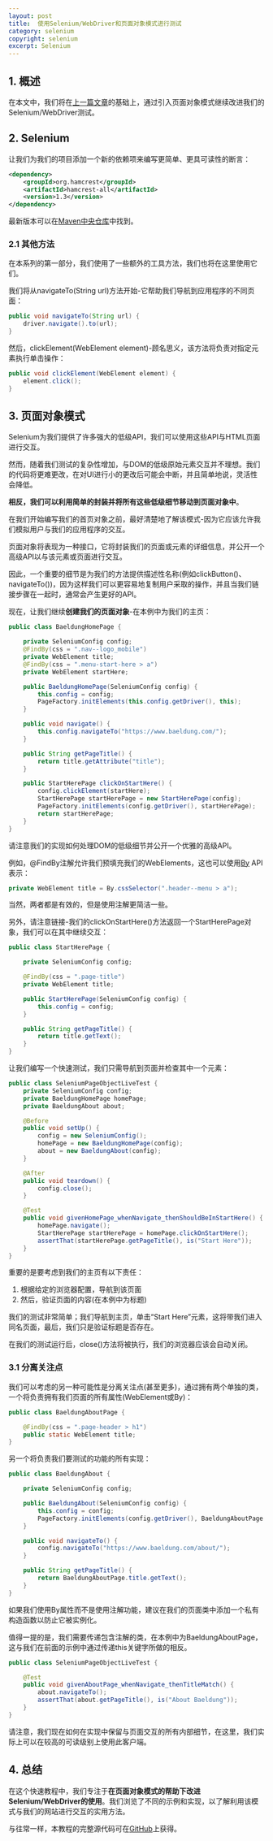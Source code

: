 ```yaml
---
layout: post
title:  使用Selenium/WebDriver和页面对象模式进行测试
category: selenium
copyright: selenium
excerpt: Selenium
---
```


## 1. 概述

在本文中，我们将在[上一篇文章](https://www.baeldung.com/java-selenium-with-junit-and-testng)的基础上，通过引入页面对象模式继续改进我们的Selenium/WebDriver测试。

## 2. Selenium

让我们为我们的项目添加一个新的依赖项来编写更简单、更具可读性的断言：

```xml
<dependency>
    <groupId>org.hamcrest</groupId>
    <artifactId>hamcrest-all</artifactId>
    <version>1.3</version>
</dependency>
```

最新版本可以在[Maven中央仓库](https://central.sonatype.com/artifact/org.hamcrest/hamcrest-all/1.3)中找到。

### 2.1 其他方法

在本系列的第一部分，我们使用了一些额外的工具方法，我们也将在这里使用它们。

我们将从navigateTo(String url)方法开始-它帮助我们导航到应用程序的不同页面：

```java
public void navigateTo(String url) {
    driver.navigate().to(url);
}
```

然后，clickElement(WebElement element)-顾名思义，该方法将负责对指定元素执行单击操作：

```java
public void clickElement(WebElement element) {
    element.click();
}
```

## 3. 页面对象模式

Selenium为我们提供了许多强大的低级API，我们可以使用这些API与HTML页面进行交互。

然而，随着我们测试的复杂性增加，与DOM的低级原始元素交互并不理想。我们的代码将更难更改，在对UI进行小的更改后可能会中断，并且简单地说，灵活性会降低。

**相反，我们可以利用简单的封装并将所有这些低级细节移动到页面对象中**。

在我们开始编写我们的首页对象之前，最好清楚地了解该模式-因为它应该允许我们模拟用户与我们的应用程序的交互。

页面对象将表现为一种接口，它将封装我们的页面或元素的详细信息，并公开一个高级API以与该元素或页面进行交互。

因此，一个重要的细节是为我们的方法提供描述性名称(例如clickButton()、navigateTo())，因为这样我们可以更容易地复制用户采取的操作，并且当我们链接步骤在一起时，通常会产生更好的API。

现在，让我们继续**创建我们的页面对象**-在本例中为我们的主页：

```java
public class BaeldungHomePage {

    private SeleniumConfig config;
    @FindBy(css = ".nav--logo_mobile")
    private WebElement title;
    @FindBy(css = ".menu-start-here > a")
    private WebElement startHere;

    public BaeldungHomePage(SeleniumConfig config) {
        this.config = config;
        PageFactory.initElements(this.config.getDriver(), this);
    }

    public void navigate() {
        this.config.navigateTo("https://www.baeldung.com/");
    }

    public String getPageTitle() {
        return title.getAttribute("title");
    }

    public StartHerePage clickOnStartHere() {
        config.clickElement(startHere);
        StartHerePage startHerePage = new StartHerePage(config);
        PageFactory.initElements(config.getDriver(), startHerePage);
        return startHerePage;
    }
}
```

请注意我们的实现如何处理DOM的低级细节并公开一个优雅的高级API。

例如，@FindBy注解允许我们预填充我们的WebElements，这也可以使用[By](https://seleniumhq.github.io/selenium/docs/api/java/org/openqa/selenium/By.html) API表示：

```java
private WebElement title = By.cssSelector(".header--menu > a");
```

当然，两者都是有效的，但是使用注解更简洁一些。

另外，请注意链接-我们的clickOnStartHere()方法返回一个StartHerePage对象，我们可以在其中继续交互：

```java
public class StartHerePage {

    private SeleniumConfig config;

    @FindBy(css = ".page-title")
    private WebElement title;

    public StartHerePage(SeleniumConfig config) {
        this.config = config;
    }

    public String getPageTitle() {
        return title.getText();
    }
}
```

让我们编写一个快速测试，我们只需导航到页面并检查其中一个元素：

```java
public class SeleniumPageObjectLiveTest {
    private SeleniumConfig config;
    private BaeldungHomePage homePage;
    private BaeldungAbout about;

    @Before
    public void setUp() {
        config = new SeleniumConfig();
        homePage = new BaeldungHomePage(config);
        about = new BaeldungAbout(config);
    }

    @After
    public void teardown() {
        config.close();
    }

    @Test
    public void givenHomePage_whenNavigate_thenShouldBeInStartHere() {
        homePage.navigate();
        StartHerePage startHerePage = homePage.clickOnStartHere();
        assertThat(startHerePage.getPageTitle(), is("Start Here"));
    }
}
```

重要的是要考虑到我们的主页有以下责任：

1. 根据给定的浏览器配置，导航到该页面
2. 然后，验证页面的内容(在本例中为标题)

我们的测试非常简单；我们导航到主页，单击“Start Here”元素，这将带我们进入同名页面，最后，我们只是验证标题是否存在。

在我们的测试运行后，close()方法将被执行，我们的浏览器应该会自动关闭。

### 3.1 分离关注点

我们可以考虑的另一种可能性是分离关注点(甚至更多)，通过拥有两个单独的类，一个将负责拥有我们页面的所有属性(WebElement或By)：

```java
public class BaeldungAboutPage {

    @FindBy(css = ".page-header > h1")
    public static WebElement title;
}
```

另一个将负责我们要测试的功能的所有实现：

```java
public class BaeldungAbout {

    private SeleniumConfig config;

    public BaeldungAbout(SeleniumConfig config) {
        this.config = config;
        PageFactory.initElements(config.getDriver(), BaeldungAboutPage.class);
    }

    public void navigateTo() {
        config.navigateTo("https://www.baeldung.com/about/");
    }

    public String getPageTitle() {
        return BaeldungAboutPage.title.getText();
    }
}
```

如果我们使用By属性而不是使用注解功能，建议在我们的页面类中添加一个私有构造函数以防止它被实例化。

值得一提的是，我们需要传递包含注解的类，在本例中为BaeldungAboutPage，这与我们在前面的示例中通过传递this关键字所做的相反。

```java
public class SeleniumPageObjectLiveTest {

    @Test
    public void givenAboutPage_whenNavigate_thenTitleMatch() {
        about.navigateTo();
        assertThat(about.getPageTitle(), is("About Baeldung"));
    }
}
```

请注意，我们现在如何在实现中保留与页面交互的所有内部细节，在这里，我们实际上可以在较高的可读级别上使用此客户端。

## 4. 总结

在这个快速教程中，我们专注于**在页面对象模式的帮助下改进Selenium/WebDriver的使用**。我们浏览了不同的示例和实现，以了解利用该模式与我们的网站进行交互的实用方法。

与往常一样，本教程的完整源代码可在[GitHub](https://github.com/tuyucheng7/taketoday-tutorial4j/tree/master/software.test/selenium-junit-testng)上获得。